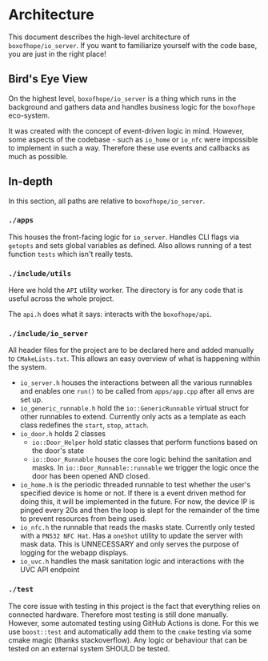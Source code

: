 # Architecture

This document describes the high-level architecture of `boxofhope/io_server`.
If you want to familiarize yourself with the code base, you are just in the right place!

## Bird's Eye View

On the highest level, `boxofhope/io_server` is a thing which runs in the background and gathers data and handles business logic for the `boxofhope` eco-system.

It was created with the concept of event-driven logic in mind. However, some aspects of the codebase - such as `io_home` or `io_nfc` were impossible to implement in such a way. Therefore these use events and callbacks as much as possible.

## In-depth

In this section, all paths are relative to `boxofhope/io_server`.

### `./apps`

This houses the front-facing logic for `io_server`. Handles CLI flags via `getopts` and sets global variables as defined. Also allows running of a test function `tests` which isn't really tests.

### `./include/utils`

Here we hold the `API` utility worker. The directory is for any code that is useful across the whole project.

The `api.h` does what it says: interacts with the `boxofhope/api`.

### `./include/io_server`

All header files for the project are to be declared here and added manually to `CMakeLists.txt`. This allows an easy overview of what is happening within the system.

 - `io_server.h` houses the interactions between all the various runnables and enables one `run()` to be called from `apps/app.cpp` after all envs are set up.
 - `io_generic_runnable.h` hold the `io::GenericRunnable` virtual struct for other runnables to extend. Currently only acts as a template as each class redefines the `start`, `stop`, `attach`.
 - `io_door.h` holds 2 classes
   - `io::Door_Helper` hold static classes that perform functions based on the door's state
   - `io::Door_Runnable` houses the core logic behind the sanitation and masks. In `io::Door_Runnable::runnable` we trigger the logic once the door has been opened AND closed.
 - `io_home.h` is the periodic threaded runnable to test whether the user's specified device is home or not. If there is a event driven method for doing this, it will be implemented in the future. For now, the device IP is pinged every 20s and then the loop is slept for the remainder of the time to prevent resources from being used.
 - `io_nfc.h` the runnable that reads the masks state. Currently only tested with a `PN532 NFC Hat`. Has a `oneShot` utility to update the server with mask data. This is UNNECESSARY and only serves the purpose of logging for the webapp displays.
 - `io_uvc.h` handles the mask sanitation logic and interactions with the UVC API endpoint

### `./test`

The core issue with testing in this project is the fact that everything relies on connected hardware. Therefore most testing is still done manually. However, some automated testing using GitHub Actions is done. For this we use `boost::test` and automatically add them to the `cmake` testing via some cmake magic (thanks stackoverflow). Any logic or behaviour that can be tested on an external system SHOULD be tested.




